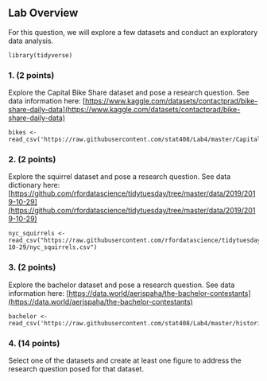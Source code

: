 
## Lab Overview
For this question, we will explore a few datasets and conduct an exploratory data analysis.

```
library(tidyverse)
```

### 1. (2 points)

Explore the Capital Bike Share dataset and pose a research question. See data information here: [https://www.kaggle.com/datasets/contactprad/bike-share-daily-data](https://www.kaggle.com/datasets/contactprad/bike-share-daily-data)

```
bikes <- read_csv('https://raw.githubusercontent.com/stat408/Lab4/master/CapitalBikeshare.csv')
```

### 2. (2 points)

Explore the squirrel dataset and pose a research question. See data dictionary here: [https://github.com/rfordatascience/tidytuesday/tree/master/data/2019/2019-10-29](https://github.com/rfordatascience/tidytuesday/tree/master/data/2019/2019-10-29)

```
nyc_squirrels <- read_csv("https://raw.githubusercontent.com/rfordatascience/tidytuesday/master/data/2019/2019-10-29/nyc_squirrels.csv")
```

### 3. (2 points)

Explore the bachelor dataset and pose a research question. See data information here: [https://data.world/aerispaha/the-bachelor-contestants](https://data.world/aerispaha/the-bachelor-contestants)

```
bachelor <- read_csv('https://raw.githubusercontent.com/stat408/Lab4/master/historical_bachelor_contestants.csv')
```

### 4. (14 points)

Select one of the datasets and create at least one figure to address the research question posed for that dataset.
